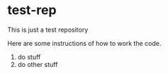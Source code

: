# test-rep
This is just a test repository


Here are some instructions of how to work the code.

1. do stuff
2. do other stuff
